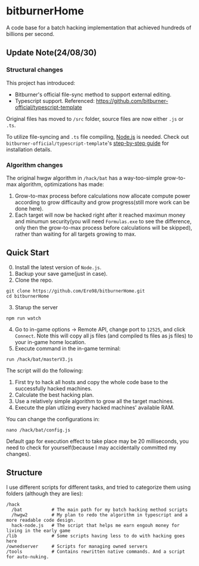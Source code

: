 # bitburnerHome
A code base for a batch hacking implementation that achieved hundreds of billions per second.

## Update Note(24/08/30)
### Structural changes
This project has introduced:
- Bitburner's official file-sync method to support external editing.
- Typescript support.
Referenced: https://github.com/bitburner-official/typescript-template

Original files has moved to `/src` folder, source files are now either `.js` or `.ts`.

To utilize file-syncing and `.ts` file compiling, [Node.js](https://nodejs.org/en/download/package-manager) is needed. Check out `bitburner-official/typescript-template`'s [step-by-step guide](https://github.com/bitburner-official/typescript-template/blob/main/BeginnersGuide.md) for installation details.

### Algorithm changes
The original hwgw algorithm in `/hack/bat` has a way-too-simple grow-to-max algorithm, optimizations has made:
1. Grow-to-max process before calculations now allocate compute power according to grow difficaulty and grow progress(still more work can be done here).
2. Each target will now be hacked right after it reached maximun money and minumun security(you will need `Formulas.exe` to see the difference, only then the grow-to-max process before calculations will be skipped), rather than waiting for all targets growing to max.

## Quick Start
0. Install the latest version of `Node.js`.
1. Backup your save game(just in case).
2. Clone the repo.
```shell
git clone https://github.com/Ero98/bitburnerHome.git
cd bitburnerHome
```
3. Starup the server
```shell
npm run watch
```
4. Go to in-game options -> Remote API, change port to `12525`, and click `Connect`. Note this will copy all js files (and compiled ts files as js files) to your in-game home location.
5. Execute command in the in-game terminal:
```shell
run /hack/bat/masterV3.js
```

The script will do the following:
1. First try to hack all hosts and copy the whole code base to the successfully hacked machines.
2. Calculate the best hacking plan.
3. Use a relatively simple algorithm to grow all the target machines.
4. Execute the plan utlizing every hacked machines' available RAM.

You can change the configurations in:
```shell
nano /hack/bat/config.js
```
Default gap for execution effect to take place may be 20 milliseconds, you need to check for yourself(because I may accidentally committed my changes).

## Structure
I use different scripts for different tasks, and tried to categorize them using folders (although they are lies):
```
/hack
  /bat           # The main path for my batch hacking method scripts
  /hwgw2         # My plan to redo the algorithm in typescript and a more readable code design.
  hack-node.js   # The script that helps me earn engouh money for living in the early game
/lib             # Some scripts having less to do with hacking goes here
/ownedserver     # Scripts for managing owned servers
/tools           # Contains rewritten native commands. And a script for auto-nuking.
```



